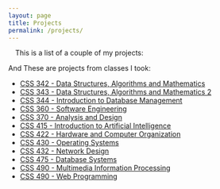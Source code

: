 ```yaml
---
layout: page
title: Projects
permalink: /projects/
---
```

<img src="https://iads-web.org/wp-content/uploads/2012/10/projects.jpg" alt="" style="padding: 5px">
This is a list of a couple of my projects:   


And These are projects from classes I took:  <br/>
* [CSS 342 - Data Structures, Algorithms and Mathematics](https://github.com/tazzledazzle/UW-CSS/tree/master/342)  <br/>
* [CSS 343 - Data Structures, Algorithms and Mathematics 2](https://github.com/tazzledazzle/UW-CSS/tree/master/343)  <br/>
* [CSS 344 - Introduction to Database Management](https://github.com/tazzledazzle/UW-CSS/tree/master/344)  <br/>
* [CSS 360 - Software Engineering](https://github.com/tazzledazzle/UW-CSS/tree/master/360)  <br/>
* [CSS 370 - Analysis and Design](https://github.com/tazzledazzle/UW-CSS/tree/master/370)  <br/>
* [CSS 415 - Introduction to Artificial Intelligence](https://github.com/tazzledazzle/UW-CSS/tree/master/415)  <br/>
* [CSS 422 - Hardware and Computer Organization](https://github.com/tazzledazzle/UW-CSS/tree/master/422)  <br/>
* [CSS 430 - Operating Systems](https://github.com/tazzledazzle/UW-CSS/tree/master/430)  <br/>
* [CSS 432 - Network Design](https://github.com/tazzledazzle/UW-CSS/tree/master/432)  <br/>
* [CSS 475 - Database Systems](https://github.com/tazzledazzle/UW-CSS/tree/master/475)  <br/>
* [CSS 490 - Multimedia Information Processing](https://github.com/tazzledazzle/UW-CSS/tree/master/490)  <br/>
* [CSS 490 - Web Programming](https://github.com/brunnerjosh/book-store)  <br/>